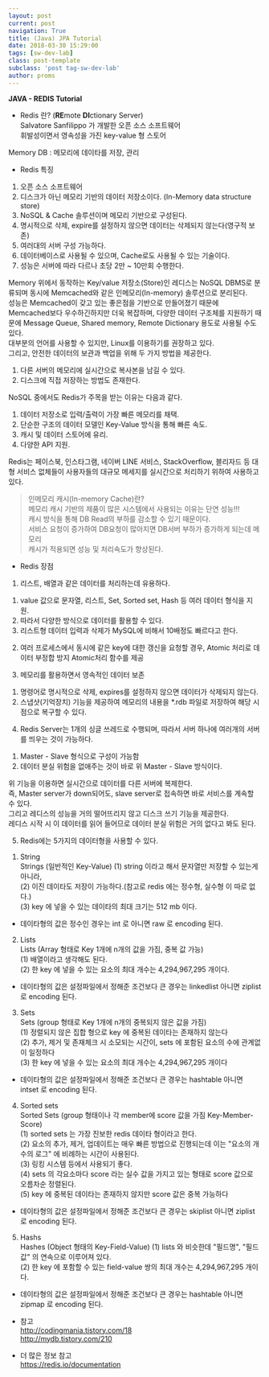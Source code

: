 ```yaml
---
layout: post
current: post
navigation: True
title: (Java) JPA Tutorial
date: 2018-03-30 15:29:00
tags: [sw-dev-lab]
class: post-template
subclass: 'post tag-sw-dev-lab'
author: proms
---
```


**JAVA - REDIS Tutorial**

- Redis 란? (**RE**mote **DI**ctionary Server)  
Salvatore Sanfilippo 가 개발한 오픈 소스 소프트웨어  
휘발성이면서 영속성을 가진 key-value 형 스토어

Memory DB : 메모리에 데이타를 저장, 관리  

- Redis 특징  
1. 오픈 소스 소프트웨어  
2. 디스크가 아닌 메모리 기반의 데이터 저장소이다. (In-Memory data structure store)  
3. NoSQL & Cache 솔루션이며 메모리 기반으로 구성된다.  
4. 명시적으로 삭제, expire를 설정하지 않으면 데이터는 삭제되지 않는다(영구적 보존)  
5. 여러대의 서버 구성 가능하다.  
6. 데이터베이스로 사용될 수 있으며, Cache로도 사용될 수 있는 기술이다.  
7. 성능은 서버에 따라 다르나 초당 2만 ~ 10만회 수행한다.  

Memory 위에서 동작하는 Key/value 저장소(Store)인 레디스는 NoSQL DBMS로 분류되며 동시에 Memcached와 같은 인메모리(In-memory) 솔루션으로 분리된다.  
성능은 Memcached이 갖고 있는 좋은점을 기반으로 만들어졌기 때문에 Memcached보다 우수하긴하지만 더욱 복잡하며, 다양한 데이터 구조체를 지원하기 때문에 Message Queue, Shared memory, Remote Dictionary 용도로 사용될 수도 있다.  
대부분의 언어를 사용할 수 있지만, Linux를 이용하기를 권장하고 있다.  
그리고, 안전한 데이터의 보관과 백업을 위해 두 가지 방법을 제공한다.  

1) 다른 서버의 메모리에 실시간으로 복사본을 남길 수 있다.  
2) 디스크에 직접 저장하는 방법도 존재한다.  

NoSQL 중에서도 Redis가 주목을 받는 이유는 다음과 같다.  
1) 데이터 저장소로 입력/출력이 가장 빠른 메모리를 채택.  
2) 단순한 구조의 데이터 모델인 Key-Value 방식을 통해 빠른 속도.  
3) 캐시 및 데이터 스토어에 유리.  
4) 다양한 API 지원.  

Redis는 페이스북, 인스타그램, 네이버 LINE 서비스, StackOverflow, 블리자드 등 대형 서비스 없체들이 사용자들의 대규모 메세지를 실시간으로 처리하기 위하여 사용하고 있다.

> 인메모리 캐시(In-memory Cache)란?  
메모리 캐시 기반의 제품이 많은 시스템에서 사용되는 이유는 단연 성능!!!  
캐시 방식을 통해 DB Read의 부하를 감소할 수 있기 때문이다.  
서비스 요청이 증가하여 DB요청이 많아지면 DB서버 부하가 증가하게 되는데 메모리  
캐시가 적용되면 성능 및 처리속도가 향상된다.

- Redis 장점  
1. 리스트, 배열과 같은 데이터를 처리하는데 유용하다.  
1) value 값으로 문자열, 리스트, Set, Sorted set, Hash 등 여러 데이터 형식을 지원.  
2) 따라서 다양한 방식으로 데이터를 활용할 수 있다.  
3) 리스트형 데이터 입력과 삭제가 MySQL에 비해서 10배정도 빠르다고 한다.  

2. 여러 프로세스에서 동시에 같은 key에 대한 갱신을 요청할 경우, Atomic 처리로 데이터 부정합 방지 Atomic처리 함수를 제공

3. 메모리를 활용하면서 영속적인 데이터 보존  
1) 명령어로 명시적으로 삭제, expires를 설정하지 않으면 데이터가 삭제되지 않는다.  
2) 스냅샷(기억장치) 기능을 제공하여 메모리의 내용을 *.rdb 파일로 저장하여 해당 시점으로 복구할 수 있다.  

4. Redis Server는 1개의 싱글 쓰레드로 수행되며, 따라서 서버 하나에 여러개의 서버를 띄우는 것이 가능하다.  
1) Master - Slave 형식으로 구성이 가능함  
2) 데이터 분실 위험을 없애주는 것이 바로 위 Master - Slave 방식이다.

위 기능을 이용하면 실시간으로 데이터를 다른 서버에 복제한다.  
즉, Master server가 down되어도, slave server로 접속하면 바로 서비스를 계속할 수 있다.  
그리고 레디스의 성능을 거의 떨어뜨리지 않고 디스크 쓰기 기능을 제공한다.  
레디스 시작 시 이 데이터를 읽어 들어므로 데이터 분실 위험은 거의 없다고 봐도 된다.  

5. Redis에는 5가지의 데이터형을 사용할 수 있다.  
1) String  
Strings (일반적인 Key-Value)
(1) string 이라고 해서 문자열만 저장할 수 있는게 아니라,  
(2) 이진 데이타도 저장이 가능하다.(참고로 redis 에는 정수형, 실수형 이 따로 없다.)  
(3) key 에 넣을 수 있는 데이타의 최대 크기는 512 mb 이다.  

* 데이타형의 값은 정수인 경우는 int 로 아니면 raw 로 encoding 된다.  

2) Lists  
Lists (Array 형태로 Key 1개에 n개의 값을 가짐, 중복 값 가능)  
(1) 배열이라고 생각해도 된다.  
(2) 한 key 에 넣을 수 있는 요소의 최대 개수는 4,294,967,295 개이다.  

* 데이타형의 값은 설정파일에서 정해준 조건보다 큰 경우는 linkedlist 아니면 ziplist 로 encoding 된다.

3) Sets  
Sets (group 형태로 Key 1개에 n개의 중복되지 않은 값을 가짐)  
(1) 정렬되지 않은 집합 형으로 key 에 중복된 데이타는 존재하지 않는다  
(2) 추가, 제거 및 존재체크 시 소모되는 시간이, sets 에 포함된 요소의 수에 관계없이 일정하다  
(3) 한 key 에 넣을 수 있는 요소의 최대 개수는 4,294,967,295 개이다  

* 데이타형의 값은 설정파일에서 정해준 조건보다 큰 경우는 hashtable 아니면 intset 로 encoding 된다.

4) Sorted sets  
Sorted Sets (group 형태이나 각 member에 score 값을 가짐 Key-Member-Score)  
(1) sorted sets 는 가장 진보한 redis 데이타 형이라고 한다.  
(2) 요소의 추가, 제거, 업데이트는 매우 빠른 방법으로 진행되는데 이는 "요소의 개수의 로그" 에 비례하는 시간이 사용된다.  
(3) 링킹 시스템 등에서 사용되기 좋다.  
(4) sets 의 각요소마다 score 라는 실수 값을 가지고 있는 형태로 score 값으로 오름차순 정렬된다.  
(5) key 에 중복된 데이타는 존재하지 않지만 score 값은 중복 가능하다  

* 데이타형의 값은 설정파일에서 정해준 조건보다 큰 경우는 skiplist 아니면 ziplist 로 encoding 된다.  

5) Hashs  
Hashes (Object 형태의 Key-Field-Value)
(1) lists 와 비슷한데 "필드명", "필드값" 의 연속으로 이루어져 있다.  
(2) 한 key 에 포함할 수 있는 field-value 쌍의 최대 개수는 4,294,967,295 개이다.  

* 데이타형의 값은 설정파일에서 정해준 조건보다 큰 경우는 hashtable 아니면 zipmap 로 encoding 된다.

- 참고  
http://codingmania.tistory.com/18  
http://mydb.tistory.com/210  

- 더 많은 정보 참고  
https://redis.io/documentation